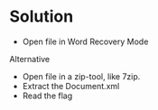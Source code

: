 # Solution

- Open file in Word Recovery Mode

Alternative

- Open file in a zip-tool, like 7zip. 
- Extract the Document.xml 
- Read the flag